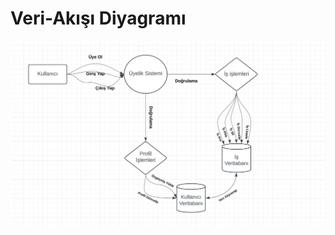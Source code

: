 # Veri-Akışı Diyagramı

![Veri-Akışı Diyagramı](https://github.com/Seyit10/freelancer-app/blob/main/Assets/dataflow-diagram.png)
